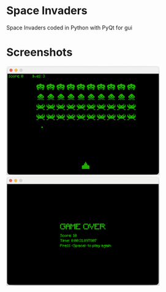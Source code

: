 # Space Invaders

Space Invaders coded in Python with PyQt for gui

# Screenshots

<p float="left">
  <img src="/screenshots/screenshot1.png" width="400" />
  <img src="/screenshots/screenshot2.png" width="400" /> 
</p>

